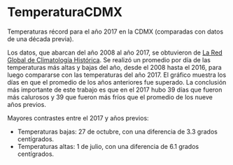 # TemperaturaCDMX
Temperaturas récord para el año 2017 en la CDMX (comparadas con datos de una década previa).

Los datos, que abarcan del año 2008 al año 2017, se obtuvieron de [La Red Global de Climatología Histórica](https://www.ncei.noaa.gov/products/land-based-station/global-historical-climatology-network-daily). Se realizó un promedio por día de las temperaturas más altas y bajas del año, desde el 2008 hasta el 2016, para luego compararse con las temperaturas del año 2017. El gráfico muestra los días en que el promedio de los años anteriores fue superado. La conclusión más importante de este trabajo es que en el 2017 hubo 39 días que fueron más calurosos y 39 que fueron más fríos que el promedio de los nueve años previos. 

Mayores contrastes entre el 2017 y años previos:
* Temperaturas bajas: 27 de octubre, con una diferencia de 3.3 grados centígrados.
* Temperaturas altas: 1 de julio, con una diferencia de 6.1 grados centígrados.
